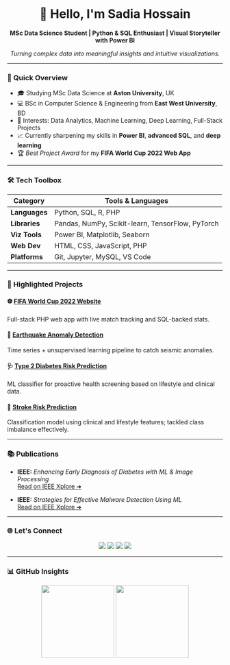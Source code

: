 <h1 align="center">👋 Hello, I'm Sadia Hossain</h1>

<p align="center"><strong>
MSc Data Science Student | Python & SQL Enthusiast | Visual Storyteller with Power BI  
</strong></p>

<p align="center">
  <em>Turning complex data into meaningful insights and intuitive visualizations.</em>
</p>

---

### 🧭 Quick Overview

- 🎓 Studying MSc Data Science at **Aston University**, UK  
- 💻 BSc in Computer Science & Engineering from **East West University**, BD  
- 🧠 Interests: Data Analytics, Machine Learning, Deep Learning, Full-Stack Projects  
- 📈 Currently sharpening my skills in **Power BI**, **advanced SQL**, and **deep learning**
- 🏆 *Best Project Award* for my **FIFA World Cup 2022 Web App**

---

### 🛠️ Tech Toolbox

| Category       | Tools & Languages |
| -------------- | ----------------- |
| **Languages**  | Python, SQL, R, PHP |
| **Libraries**  | Pandas, NumPy, Scikit-learn, TensorFlow, PyTorch |
| **Viz Tools**  | Power BI, Matplotlib, Seaborn |
| **Web Dev**    | HTML, CSS, JavaScript, PHP |
| **Platforms**  | Git, Jupyter, MySQL, VS Code |

---

### 🌟 Highlighted Projects

#### ⚽ [FIFA World Cup 2022 Website](https://github.com/SadiaHossain21/fifa-worldcup-2022)
Full-stack PHP web app with live match tracking and SQL-backed stats.

#### 🌋 [Earthquake Anomaly Detection](https://www.kaggle.com/code/sadia21121/earthquake-anomaly-detection)
Time series + unsupervised learning pipeline to catch seismic anomalies.

#### 🩺 [Type 2 Diabetes Risk Prediction](https://www.kaggle.com/code/sadia21121/type-2-diabetes-risk-prediction)
ML classifier for proactive health screening based on lifestyle and clinical data.

#### 🧠 [Stroke Risk Prediction](https://www.kaggle.com/code/sadia21121/stroke-risk-prediction)
Classification model using clinical and lifestyle features; tackled class imbalance effectively.

---

### 📚 Publications

- **IEEE:** *Enhancing Early Diagnosis of Diabetes with ML & Image Processing*  
  [Read on IEEE Xplore ➜](https://ieeexplore.ieee.org/document/10912889)

- **IEEE:** *Strategies for Effective Malware Detection Using ML*  
  [Read on IEEE Xplore ➜](https://ieeexplore.ieee.org/document/10797025)

---

### 🌐 Let's Connect

<p align="center">
  <a href="https://www.linkedin.com/in/sadia-hossain-297993251/"><img src="https://img.shields.io/badge/LinkedIn-0A66C2?style=for-the-badge&logo=linkedin&logoColor=white" /></a>
  <a href="https://www.kaggle.com/sadia21121"><img src="https://img.shields.io/badge/Kaggle-20BEFF?style=for-the-badge&logo=kaggle&logoColor=white" /></a>
  <a href="https://leetcode.com/Sad21121/"><img src="https://img.shields.io/badge/LeetCode-FFA116?style=for-the-badge&logo=leetcode&logoColor=white" /></a>
  <a href="https://drive.google.com/file/d/1hug2S2J2KEPTs5j47beOdjMUtH3pmL-z/view?usp=sharing"><img src="https://img.shields.io/badge/Resume-1E90FF?style=for-the-badge&logo=google-drive&logoColor=white" /></a>
</p>

---

### 📊 GitHub Insights

<p align="center">
  <img src="https://github-readme-stats.vercel.app/api?username=SadiaHossain21&show_icons=true&theme=gruvbox" height="170">
  <img src="https://github-readme-stats.vercel.app/api/top-langs/?username=SadiaHossain21&layout=compact&theme=gruvbox" height="170">
</p>
